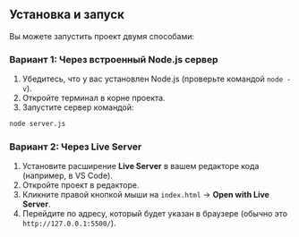 ## Установка и запуск

Вы можете запустить проект двумя способами:

### Вариант 1: Через встроенный **Node.js сервер**

1. Убедитесь, что у вас установлен Node.js (проверьте командой `node -v`).
2. Откройте терминал в корне проекта.
3. Запустите сервер командой:

```bash
node server.js
```

### Вариант 2: Через **Live Server**

1. Установите расширение **Live Server** в вашем редакторе кода (например, в VS Code).
2. Откройте проект в редакторе.
3. Кликните правой кнопкой мыши на `index.html` → **Open with Live Server**.
4. Перейдите по адресу, который будет указан в браузере (обычно это `http://127.0.0.1:5500/`).
